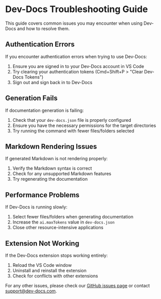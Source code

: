 # Dev-Docs Troubleshooting Guide

This guide covers common issues you may encounter when using Dev-Docs and how to resolve them.

## Authentication Errors

If you encounter authentication errors when trying to use Dev-Docs:

1. Ensure you are signed in to your Dev-Docs account in VS Code
2. Try clearing your authentication tokens (Cmd+Shift+P > "Clear Dev-Docs Tokens")
3. Sign out and sign back in to Dev-Docs

## Generation Fails

If documentation generation is failing:

1. Check that your `dev-docs.json` file is properly configured
2. Ensure you have the necessary permissions for the target directories
3. Try running the command with fewer files/folders selected

## Markdown Rendering Issues 

If generated Markdown is not rendering properly:

1. Verify the Markdown syntax is correct
2. Check for any unsupported Markdown features
3. Try regenerating the documentation

## Performance Problems

If Dev-Docs is running slowly:

1. Select fewer files/folders when generating documentation
2. Increase the `ai.maxTokens` value in `dev-docs.json` 
3. Close other resource-intensive applications

## Extension Not Working

If the Dev-Docs extension stops working entirely:

1. Reload the VS Code window 
2. Uninstall and reinstall the extension
3. Check for conflicts with other extensions

For any other issues, please check our [GitHub issues page](https://github.com/dev-docs/dev-docs/issues) or contact support@dev-docs.com.
